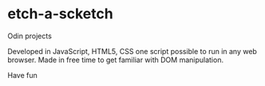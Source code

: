 # etch-a-scketch

Odin projects 

Developed in JavaScript, HTML5, CSS one script possible to run in any web browser. 
Made in free time to get familiar with DOM manipulation. 

Have fun
